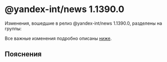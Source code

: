 # @yandex-int/news 1.1390.0

<!-- ЧЕЛОВЕЧЕСКОЕ ВСТУПЛЕНИЕ -->

Изменения, вошедшие в релиз @yandex-int/news 1.1390.0, разделены на группы:

Все важные изменения подробно описаны [ниже](#Пояснения).

## Пояснения

